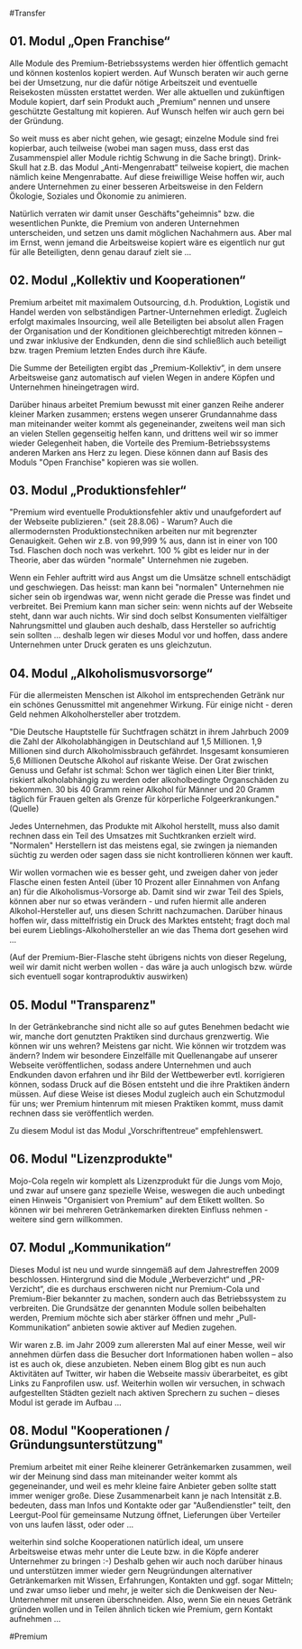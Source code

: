 #Transfer



## 01. Modul „Open Franchise“

Alle Module des Premium-Betriebssystems werden hier öffentlich gemacht und können kostenlos kopiert werden. Auf Wunsch beraten wir auch gerne bei der Umsetzung, nur die dafür nötige Arbeitszeit und eventuelle Reisekosten müssten erstattet werden. Wer alle aktuellen und zukünftigen Module kopiert, darf sein Produkt auch „Premium“ nennen und unsere geschützte Gestaltung mit kopieren. Auf Wunsch helfen wir auch gern bei der Gründung. 


So weit muss es aber nicht gehen, wie gesagt; einzelne Module sind frei kopierbar, auch teilweise (wobei man sagen muss, dass erst das Zusammenspiel aller Module richtig Schwung in die Sache bringt). Drink-Skull hat z.B. das Modul „Anti-Mengenrabatt“ teilweise kopiert, die machen nämlich keine Mengenrabatte. Auf diese freiwillige Weise hoffen wir, auch andere Unternehmen zu einer besseren Arbeitsweise in den Feldern Ökologie, Soziales und Ökonomie zu animieren.


Natürlich verraten wir damit unser Geschäfts"geheimnis" bzw. die wesentlichen Punkte, die Premium von anderen Unternehmen unterscheiden, und setzen uns damit möglichen Nachahmern aus. Aber mal im Ernst, wenn jemand die Arbeitsweise kopiert wäre es eigentlich nur gut für alle Beteiligten, denn genau darauf zielt sie ... 



## 02. Modul „Kollektiv und Kooperationen“

Premium arbeitet mit maximalem Outsourcing, d.h. Produktion, Logistik und Handel werden von selbständigen Partner-Unternehmen erledigt. Zugleich erfolgt maximales Insourcing, weil alle Beteiligten bei absolut allen Fragen der Organisation und der Konditionen gleichberechtigt mitreden können – und zwar inklusive der Endkunden, denn die sind schließlich auch beteiligt bzw. tragen Premium letzten Endes durch ihre Käufe. 


Die Summe der Beteiligten ergibt das „Premium-Kollektiv“, in dem unsere Arbeitsweise ganz automatisch auf vielen Wegen in andere Köpfen und Unternehmen hineingetragen wird. 


Darüber hinaus arbeitet Premium bewusst mit einer ganzen Reihe anderer kleiner Marken zusammen; erstens wegen unserer Grundannahme dass man miteinander weiter kommt als gegeneinander, zweitens weil man sich an vielen Stellen gegenseitig helfen kann, und drittens weil wir so immer wieder Gelegenheit haben, die Vorteile des Premium-Betriebssystems anderen Marken ans Herz zu legen. Diese können dann auf Basis des Moduls "Open Franchise" kopieren was sie wollen.



## 03. Modul „Produktionsfehler“

"Premium wird eventuelle Produktionsfehler aktiv und unaufgefordert auf der Webseite publizieren." (seit 28.8.06) - Warum? Auch die allermodernsten Produktionstechniken arbeiten nur mit begrenzter Genauigkeit. Gehen wir z.B. von 99,999 % aus, dann ist in einer von 100 Tsd. Flaschen doch noch was verkehrt. 100 % gibt es leider nur in der Theorie, aber das würden "normale" Unternehmen nie zugeben. 


Wenn ein Fehler auftritt wird aus Angst um die Umsätze schnell entschädigt und geschwiegen. Das heisst: man kann bei "normalen" Unternehmen nie sicher sein ob irgendwas war, wenn nicht gerade die Presse was findet und verbreitet. Bei Premium kann man sicher sein: wenn nichts auf der Webseite steht, dann war auch nichts. Wir sind doch selbst Konsumenten vielfältiger Nahrungsmittel und glauben auch deshalb, dass Hersteller so aufrichtig sein sollten ... deshalb legen wir dieses Modul vor und hoffen, dass andere Unternehmen unter Druck geraten es uns gleichzutun.



## 04. Modul „Alkoholismusvorsorge“

Für die allermeisten Menschen ist Alkohol im entsprechenden Getränk nur ein schönes Genussmittel mit angenehmer Wirkung. Für einige nicht - deren Geld nehmen Alkoholhersteller aber trotzdem. 


"Die Deutsche Hauptstelle für Suchtfragen schätzt in ihrem Jahrbuch 2009 die Zahl der Alkoholabhängigen in Deutschland auf 1,5 Millionen. 1,9 Millionen sind durch Alkoholmissbrauch gefährdet. Insgesamt konsumieren 5,6 Millionen Deutsche Alkohol auf riskante Weise. Der Grat zwischen Genuss und Gefahr ist schmal: Schon wer täglich einen Liter Bier trinkt, riskiert alkoholabhängig zu werden oder alkoholbedingte Organschäden zu bekommen. 30 bis 40 Gramm reiner Alkohol für Männer und 20 Gramm täglich für Frauen gelten als Grenze für körperliche Folgeerkrankungen." (Quelle)


Jedes Unternehmen, das Produkte mit Alkohol herstellt, muss also damit rechnen dass ein Teil des Umsatzes mit Suchtkranken erzielt wird. "Normalen" Herstellern ist das meistens egal, sie zwingen ja niemanden süchtig zu werden oder sagen dass sie nicht kontrollieren können wer kauft.  


Wir wollen vormachen wie es besser geht, und zweigen daher von jeder Flasche einen festen Anteil (über 10 Prozent aller Einnahmen von Anfang an) für die Alkoholismus-Vorsorge ab. Damit sind wir zwar Teil des Spiels, können aber nur so etwas verändern - und rufen hiermit alle anderen Alkohol-Hersteller auf, uns diesen Schritt nachzumachen. Darüber hinaus hoffen wir, dass mittelfristig ein Druck des Marktes entsteht; fragt doch mal bei eurem Lieblings-Alkoholhersteller an wie das Thema dort gesehen wird ... 


(Auf der Premium-Bier-Flasche steht übrigens nichts von dieser Regelung, weil wir damit nicht werben wollen - das wäre ja auch unlogisch bzw. würde sich eventuell sogar kontraproduktiv auswirken)



## 05. Modul "Transparenz"

In der Getränkebranche sind nicht alle so auf gutes Benehmen bedacht wie wir, manche dort genutzten Praktiken sind durchaus grenzwertig. Wie können wir uns wehren? Meistens gar nicht. Wie können wir trotzdem was ändern? Indem wir besondere Einzelfälle mit Quellenangabe auf unserer Webseite veröffentlichen, sodass andere Unternehmen und auch Endkunden davon erfahren und ihr Bild der Wettbewerber evtl. korrigieren können, sodass Druck auf die Bösen entsteht und die ihre Praktiken ändern müssen. Auf diese Weise ist dieses Modul zugleich auch ein Schutzmodul für uns; wer Premium hintenrum mit miesen Praktiken kommt, muss damit rechnen dass sie veröffentlich werden.


Zu diesem Modul ist das Modul „Vorschriftentreue“ empfehlenswert.



## 06. Modul "Lizenzprodukte"

Mojo-Cola regeln wir komplett als Lizenzprodukt für die Jungs vom Mojo, und zwar auf unsere ganz spezielle Weise, weswegen die auch unbedingt einen Hinweis "Organisiert von Premium" auf dem Etikett wollten. So können wir bei mehreren Getränkemarken direkten Einfluss nehmen - weitere sind gern willkommen.



## 07. Modul „Kommunikation“

Dieses Modul ist neu und wurde sinngemäß auf dem Jahrestreffen 2009 beschlossen. Hintergrund sind die Module „Werbeverzicht“ und „PR-Verzicht“, die es durchaus erschweren nicht nur Premium-Cola und Premium-Bier bekannter zu machen, sondern auch das Betriebssystem zu verbreiten. Die Grundsätze der genannten Module sollen beibehalten werden, Premium möchte sich aber stärker öffnen und mehr „Pull-Kommunikation“ anbieten sowie aktiver auf Medien zugehen. 


Wir waren z.B. im Jahr 2009 zum allerersten Mal auf einer Messe, weil wir annehmen dürfen dass die Besucher dort Informationen haben wollen – also ist es auch ok, diese anzubieten. Neben einem Blog gibt es nun auch Aktivitäten auf Twitter, wir haben die Webseite massiv überarbeitet, es gibt Links zu Fanprofilen usw. usf. Weiterhin wollen wir versuchen, in schwach aufgestellten Städten gezielt nach aktiven Sprechern zu suchen – dieses Modul ist gerade im Aufbau …



## 08. Modul "Kooperationen / Gründungsunterstützung"

Premium arbeitet mit einer Reihe kleinerer Getränkemarken zusammen, weil wir der Meinung sind dass man miteinander weiter kommt als gegeneinander, und weil es mehr kleine faire Anbieter geben sollte statt immer weniger große. Diese Zusammenarbeit kann je nach Intensität z.B. bedeuten, dass man Infos und Kontakte oder gar "Außendienstler" teilt, den Leergut-Pool für gemeinsame Nutzung öffnet, Lieferungen über Verteiler von uns laufen lässt, oder oder ... 


weiterhin sind solche Kooperationen natürlich ideal, um unsere Arbeitsweise etwas mehr unter die Leute bzw. in die Köpfe anderer Unternehmer zu bringen :-) Deshalb gehen wir auch noch darüber hinaus und unterstützen immer wieder gern Neugründungen alternativer Getränkemarken mit Wissen, Erfahrungen, Kontakten und ggf. sogar Mitteln; und zwar umso lieber und mehr, je weiter sich die Denkweisen der Neu-Unternehmer mit unseren überschneiden. Also, wenn Sie ein neues Getränk gründen wollen und in Teilen ähnlich ticken wie Premium, gern Kontakt aufnehmen ...

#Premium